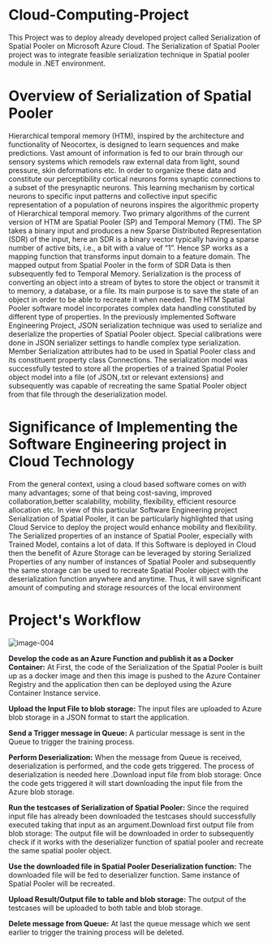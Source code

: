 # Cloud-Computing-Project
This Project was to deploy already developed project called Serialization of Spatial Pooler on Microsoft Azure Cloud. The Serialization of Spatial Pooler project was to integrate feasible serialization technique in Spatial pooler module in .NET environment.

# Overview of Serialization of Spatial Pooler
Hierarchical temporal memory (HTM), inspired by the architecture and functionality of Neocortex, is designed to learn sequences and make predictions. Vast amount of information is fed to our brain through our sensory systems which remodels raw external data from light, sound pressure, skin deformations etc. In order to organize these data and constitute our  perceptibility cortical neurons forms synaptic connections to a subset of the presynaptic neurons. This learning mechanism by cortical neurons to specific input patterns and collective input specific representation of a population of neurons inspires the algorithmic property of Hierarchical temporal memory. Two primary algorithms of the current version of HTM are Spatial Pooler (SP) and Temporal Memory (TM). The SP takes a binary input and produces a new Sparse Distributed Representation (SDR) of the input, here an SDR is a binary vector typically having a sparse number of active bits, i.e., a bit with a value of “1”. Hence SP works as a mapping function that transforms input domain to a feature domain. The mapped output from Spatial Pooler in the form of SDR Data is then subsequently fed to Temporal Memory.  Serialization is the process of converting an object 
into a stream of bytes to store the object or transmit it to memory, a database, or a file. Its main purpose is to save the state of an object in order to be able to recreate it when needed. The HTM Spatial Pooler software model incorporates complex data handling constituted by different type of properties. In the previously implemented Software Engineering Project, JSON serialization technique was used to serialize and deserialize the properties of Spatial Pooler object. Special calibrations were done in JSON serializer settings to handle complex type serialization. Member Serialization attributes had to be used in Spatial Pooler class and its constituent property class Connections. The serialization model was successfully tested to store all the properties of a trained Spatial Pooler object model into a file (of JSON,.txt or relevant extensions) and subsequently was capable of recreating the same Spatial Pooler object from that file through the deserialization model.

# Significance of Implementing the Software Engineering project in Cloud Technology 
From the general context, using a cloud based software comes on with many advantages; some of that being cost-saving, improved collaboration,better scalability, mobility, flexibility, efficient resource allocation etc. In view of this particular Software Engineering project Serialization of Spatial Pooler, it can be particularly highlighted that using Cloud Service to deploy the project would enhance mobility and flexibility. The Serialized properties of an instance of Spatial Pooler, especially with Trained Model, contains a lot of data. If this Software is deployed in Cloud then the benefit of Azure Storage can be leveraged by storing Serialized Properties of any number of instances of Spatial Pooler and subsequently the same storage can be used to recreate Spatial Pooler object with the deserialization function anywhere and anytime. Thus, it will save significant amount of computing and storage resources of the local environment

# Project's Workflow

  ![image-004](https://user-images.githubusercontent.com/84661500/120311938-677e7f80-c2d8-11eb-82e2-cf942974b7dc.png)
 
**Develop the code as an Azure Function and publish it as a Docker Container:** At First, the code of the Serialization of the Spatial Pooler is built up as a docker image and then this image is pushed to the Azure Container Registry and the application then can be deployed using the Azure Container Instance service.

**Upload the Input File to blob storage:** The input files are uploaded to Azure blob storage in a JSON format to start the application.

**Send a Trigger message in Queue:** A particular message is sent in the Queue to trigger the training process.

**Perform Deserialization:** When the message from Queue is received, deserialization is performed, and the code gets triggered. The process of deserialization is needed here .Download input file from blob storage: Once the code gets triggered it will start downloading the input file from the Azure blob storage. 

**Run the testcases of Serialization of Spatial Pooler:** Since the required input file has already been downloaded the testcases should successfully executed taking that input as an argument.Download first output file from blob storage: The output file will be downloaded in order to subsequently check if it works with the deserializer function of spatial pooler and recreate the same spatial pooler object.

**Use the downloaded file in Spatial Pooler Deserialization function:** The downloaded file will be fed to deserializer function. Same instance of Spatial Pooler will be recreated.

**Upload Result/Output file to table and blob storage:** The output of the testcases will be uploaded to both table and blob storage.

**Delete message from Queue:** At last the queue message which we sent earlier to trigger the training process will be deleted.
